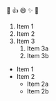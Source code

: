 🖤
:+1:
:smile:
:sparkles:
:tada:



1. Item 1
2. Item 2
3. Item 3
   1. Item 3a
   2. Item 3b
   
   
   
   
* Item 1
* Item 2
  * Item 2a
  * Item 2b




